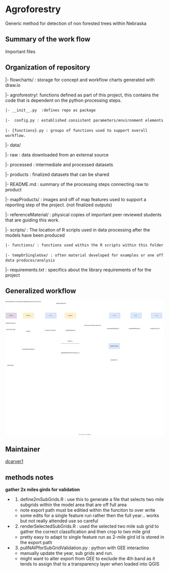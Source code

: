 # Agroforestry

Generic method for detection of non forested trees within Nebraska

## Summary of the work flow 

Important files 


## Organization of repository

|- flowcharts/ : storage for concept and workflow charts generated with draw.io

|- agroforestry/: functions defined as part of this project, this contains the code that is dependent on the python processing steps. 

    |- __init__.py  :defines repo as package

    |-  config.py : established consistent parameters/environment elements

    |- {functions}.py : groups of functions used to support overall workflow. 

|- data/

   |- raw : data downloaded from an external source

   |- processed : intermediate and processed datasets

   |- products : finalized datasets that can be shared

|- README.md : summary of the processing steps connecting raw to product
   
|- mapProducts/ : images and off of map features used to support a reporting step of the project. (not finalized outputs)

|- referenceMaterial/ : physical copies of important peer reviewed students that are guiding this work. 

|- scripts/ : The location of R scripts used in data processing after the models have been produced 

    |- functions/ : functions used within the R scripts within this folder 
    
    |- tempOrSingleUse/ : often material developed for examples or one off data produces/analysis

|- requirements.txt : specifics about the library requirements of for the project


## Generalized workflow 

![general workflow](./flowcharts/agroforestryOverview.svg)



## Maintainer

[dcarver1](https://github.com/dcarver1)



## methods notes 

**gather 2x miles girds for validation**
- 1. define2mSubGrids.R : use this to generate a file that selects two mile subgrids within the model area that are off full area 
  - note export path must be editied within the funciton to over write 
  - some edits for a single feature run rather then the full year... works but not really attended use so careful 
  
- 2. renderSelectedSubGrids.R : used the selected two mile sub grid to gather the correct classification and then crop to two mile grid 
  - pretty easy to adapt to single feature run as 2-mile gird id is stored in the export path 
  
- 3. pullNAIPforSubGridValidation.py : python with GEE interactino 
  - manually update the year, sub grids and run.
  - might want to alter export from GEE to exclude the 4th band as it tends to assign that to a transparency layer when loaded into QGIS 
  





